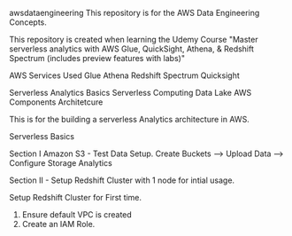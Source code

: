  awsdataengineering
This repository is for the AWS Data Engineering Concepts.

 This repository is created when learning the Udemy Course "Master serverless analytics with AWS Glue, QuickSight, Athena, & Redshift Spectrum (includes preview features with labs)"


AWS Services Used
Glue
Athena
Redshift Spectrum
Quicksight

Serverless Analytics Basics
Serverless Computing
    Data Lake
        AWS Components
            Architetcure


 This is for the building a serverless Analytics architecture in AWS.

 Serverless Basics

 Section I
Amazon S3 - Test Data Setup.
Create Buckets --> Upload Data --> Configure Storage Analytics

 Section II - Setup Redshift Cluster with 1 node for intial usage.

Setup Redshift Cluster for First time.
1. Ensure default VPC is created
2. Create an IAM Role.
